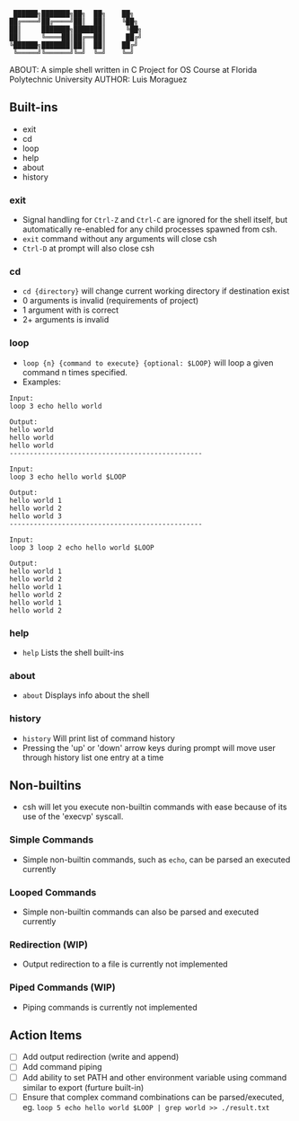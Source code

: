      ██████╗███████╗██╗  ██╗    ██╗  
    ██╔════╝██╔════╝██║  ██║    ╚██╗  
    ██║     ███████╗███████║     ╚██╗  
    ██║     ╚════██║██╔══██║     ██╔╝  
    ╚██████╗███████║██║  ██║    ██╔╝  
     ╚═════╝╚══════╝╚═╝  ╚═╝    ╚═╝  

ABOUT: A simple shell written in C
       Project for OS Course at Florida Polytechnic University
AUTHOR: Luis Moraguez

## Built-ins
 - exit
 - cd
 - loop
 - help
 - about
 - history

### exit
 - Signal handling for `Ctrl-Z` and `Ctrl-C` are ignored for the shell itself, but automatically re-enabled for any child processes spawned from csh.
 - `exit` command without any arguments will close csh
 - `Ctrl-D` at prompt will also close csh

### cd
 - `cd {directory}` will change current working directory if destination exist
 - 0 arguments is invalid (requirements of project)
 - 1 argument with is correct
 - 2+ arguments is invalid

### loop
 - `loop {n} {command to execute} {optional: $LOOP}` will loop a given command n times specified.
 - Examples:
 ```
 Input:
 loop 3 echo hello world

 Output:
 hello world
 hello world
 hello world
 ------------------------------------------------

 Input:
 loop 3 echo hello world $LOOP

 Output:
 hello world 1
 hello world 2
 hello world 3
 ------------------------------------------------

 Input:
 loop 3 loop 2 echo hello world $LOOP

 Output:
 hello world 1
 hello world 2
 hello world 1
 hello world 2
 hello world 1
 hello world 2
 ```
### help
 - `help` Lists the shell built-ins

### about
 - `about` Displays info about the shell

### history
 - `history` Will print list of command history
 - Pressing the 'up' or 'down' arrow keys during prompt will move user through history list one entry at a time

## Non-builtins
 - csh will let you execute non-builtin commands with ease because of its use of the 'execvp' syscall.

### Simple Commands
 - Simple non-builtin commands, such as `echo`, can be parsed an executed currently
### Looped Commands
 - Simple non-builtin commands can also be parsed and executed currently
### Redirection (WIP)
 - Output redirection to a file is currently not implemented
### Piped Commands (WIP)
 - Piping commands is currently not implemented

## Action Items
 -[ ] Add output redirection (write and append)
 -[ ] Add command piping
 -[ ] Add ability to set PATH and other environment variable using command similar to export (furture built-in)
 -[ ] Ensure that complex command combinations can be parsed/executed, eg. `loop 5 echo hello world $LOOP | grep world >> ./result.txt`